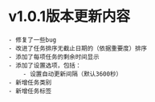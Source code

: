 # v1.0.1版本更新内容
    - 修复了一些bug
    - 改进了任务排序无截止日期的（依据重要度）排序
    - 添加了每项任务的剩余时间显示
    - 添加了设置选项，包括：
        - 设置自动更新间隔（默认3600秒）
    - 新增任务类别
    - 新增任务标签
    

